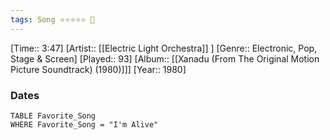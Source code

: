 ```yaml
---
tags: Song ⭐⭐⭐⭐⭐ 💛
---
```

[Time:: 3:47]
[Artist:: [[Electric Light Orchestra]] ]
[Genre:: Electronic, Pop, Stage & Screen]
[Played:: 93]
[Album:: [[Xanadu (From The Original Motion Picture Soundtrack) (1980)]]]
[Year:: 1980]
### Dates
````dataview
TABLE Favorite_Song
WHERE Favorite_Song = "I'm Alive"
````